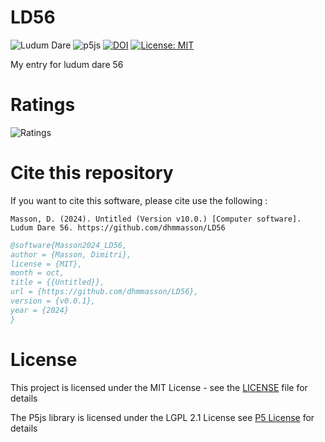 # LD56

![Ludum Dare](https://img.shields.io/badge/LudumDare-56-f79122?labelColor=ee5533&link=https%3A%2F%2Fldjam.com%2Fevents%2Fludum-dare%2F56)
![p5js](https://img.shields.io/badge/p5.js-v1.9.4-ED225D?logo=p5.js&logoColor=FFFFFF)
[![DOI](https://zenodo.org/badge/DOI/10.5281/zenodo.13893396.svg)](https://doi.org/10.5281/zenodo.13893396)
[![License: MIT](https://img.shields.io/badge/License-MIT-yellow.svg)](https://opensource.org/licenses/MIT)

My entry for ludum dare 56

# Ratings

![Ratings](https://badges.jaxs.onl/56/untitled/badge.svg)

# Cite this repository

If you want to cite this software, please cite use the following :

```APA
Masson, D. (2024). Untitled (Version v10.0.) [Computer software]. Ludum Dare 56. https://github.com/dhmmasson/LD56
```

```bibtex
@software{Masson2024_LD56,
author = {Masson, Dimitri},
license = {MIT},
month = oct,
title = {{Untitled}},
url = {https://github.com/dhmmasson/LD56},
version = {v0.0.1},
year = {2024}
}
```

# License

This project is licensed under the MIT License - see the [LICENSE](LICENSE) file for details

The P5js library is licensed under the LGPL 2.1 License see [P5 License](scripts/p5/LICENSE) for details
